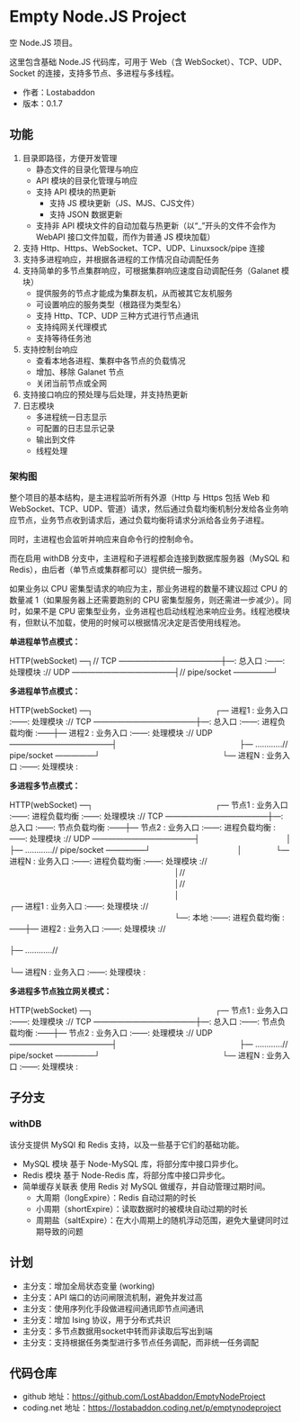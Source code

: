 # Empty Node.JS Project

空 Node.JS 项目。

这里包含基础 Node.JS 代码库，可用于 Web（含 WebSocket）、TCP、UDP、Socket 的连接，支持多节点、多进程与多线程。

-	作者：Lostabaddon
-	版本：0.1.7

## 功能

1.	目录即路径，方便开发管理
	-	静态文件的目录化管理与响应
	-	API 模块的目录化管理与响应
	-	支持 API 模块的热更新
		+	支持 JS 模块更新（JS、MJS、CJS文件）
		+	支持 JSON 数据更新
	-	支持非 API 模块文件的自动加载与热更新（以“_”开头的文件不会作为 WebAPI 接口文件加载，而作为普通 JS 模块加载）
2.	支持 Http、Https、WebSocket、TCP、UDP、Linuxsock/pipe 连接
3.	支持多进程响应，并根据各进程的工作情况自动调配任务
4.	支持简单的多节点集群响应，可根据集群响应速度自动调配任务（Galanet 模块）
	-	提供服务的节点才能成为集群友机，从而被其它友机服务
	-	可设置响应的服务类型（根路径为类型名）
	-	支持 Http、TCP、UDP 三种方式进行节点通讯
	-	支持纯网关代理模式
	-	支持等待任务池
5.	支持控制台响应
	-	查看本地各进程、集群中各节点的负载情况
	-	增加、移除 Galanet 节点
	-	关闭当前节点或全网
6.	支持接口响应的预处理与后处理，并支持热更新
7.	日志模块
	-	多进程统一日志显示
	-	可配置的日志显示记录
	-	输出到文件
	-	线程处理

### 架构图

整个项目的基本结构，是主进程监听所有外源（Http 与 Https 包括 Web 和 WebSocket、TCP、UDP、管道）请求，然后通过负载均衡机制分发给各业务响应节点，业务节点收到请求后，通过负载均衡将请求分派给各业务子进程。

同时，主进程也会监听并响应来自命令行的控制命令。

而在启用 withDB 分支中，主进程和子进程都会连接到数据库服务器（MySQL 和 Redis），由后者（单节点或集群都可以）提供统一服务。

如果业务以 CPU 密集型请求的响应为主，那业务进程的数量不建议超过 CPU 的数量减 1（如果服务器上还需要跑别的 CPU 密集型服务，则还需进一步减少）。同时，如果不是 CPU 密集型业务，业务进程也启动线程池来响应业务。线程池模块有，但默认不加载，使用的时候可以根据情况决定是否使用线程池。

**单进程单节点模式：**

HTTP(webSocket) —┐//
TCP —————————————┼—: 总入口 :——: 处理模块 ://
UDP —————————————┤//
pipe/socket —————┘

**多进程单节点模式：**

HTTP(webSocket) —┐　　　　　　　　　　　　　　 　 ┌— 进程1 : 业务入口 :——: 处理模块 ://
TCP —————————————┼—: 总入口 :——: 进程负载均衡 :——┼— 进程2 : 业务入口 :——: 处理模块 ://
UDP —————————————┤　　　　　　　　　　　　　　 　 ├— …………//
pipe/socket —————┘　　　　　　　　　　　　　　 　 └— 进程N : 业务入口 :——: 处理模块 :

**多进程多节点模式：**

HTTP(webSocket) —┐　　　　　　　　　　　　　　 　 ┌— 节点1 : 业务入口 :——: 进程负载均衡 :——: 处理模块 ://
TCP —————————————┼—: 总入口 :——: 节点负载均衡 :——┼— 节点2 : 业务入口 :——: 进程负载均衡 :——: 处理模块 ://
UDP —————————————┤　　　　　　　　　　　│　　　　 ├— …………//
pipe/socket —————┘　　　　　　　　　　　│　　　　 └— 进程N : 业务入口 :——: 进程负载均衡 :——: 处理模块 ://
　　　　　　　　　　　　　　　　　　　　　│//
　　　　　　　　　　　　　　　　　　　　　│//
　　　　　　　　　　　　　　　　　　　　　│　　　　　　　　　　　　　 　 ┌— 进程1 : 业务入口 :——: 处理模块 ://
　　　　　　　　　　　　　　　　　　　　　└—: 本地 :——: 进程负载均衡 :——┼— 进程2 : 业务入口 :——: 处理模块 ://
　　　　　　　　　　　　　　　　　　　　　 　　　　　　　　　　　　　 　 ├— …………//
　　　　　　　　　　　　　　　　　　　　　 　　　　　　　　　　　　　 　 └— 进程N : 业务入口 :——: 处理模块 :

**多进程多节点独立网关模式：**

HTTP(webSocket) —┐　　　　　　　　　　　　　　 　 ┌— 节点1 : 业务入口 :——: 处理模块 ://
TCP —————————————┼—: 总入口 :——: 节点负载均衡 :——┼— 节点2 : 业务入口 :——: 处理模块 ://
UDP —————————————┤　　　　　　　　　　　 　　　　 ├— …………//
pipe/socket —————┘　　　　　　　　　　　 　　　　 └— 进程N : 业务入口 :——: 处理模块 :

## 子分支

### withDB

该分支提供 MySQl 和 Redis 支持，以及一些基于它们的基础功能。

-	MySQL 模块
	基于 Node-MySQL 库，将部分库中接口异步化。
-	Redis 模块
	基于 Node-Redis 库，将部分库中接口异步化。
-	简单缓存关联表
	使用 Redis 对 MySQL 做缓存，并自动管理过期时间。
	-	大周期（longExpire）：Redis 自动过期的时长
	-	小周期（shortExpire）：读取数据时的被模块自动过期的时长
	-	周期盐（saltExpire）：在大小周期上的随机浮动范围，避免大量键同时过期导致的问题

## 计划

-	主分支：增加全局状态变量 (working)
-	主分支：API 端口的访问闸限流机制，避免并发过高
-	主分支：使用序列化手段做进程间通讯即节点间通讯
-	主分支：增加 Ising 协议，用于分布式共识
-	主分支：多节点数据用socket中转而非读取后写出到端
-	主分支：支持根据任务类型进行多节点任务调配，而非统一任务调配

## 代码仓库

-	github 地址：https://github.com/LostAbaddon/EmptyNodeProject
-	coding.net 地址：https://lostabaddon.coding.net/p/emptynodeproject